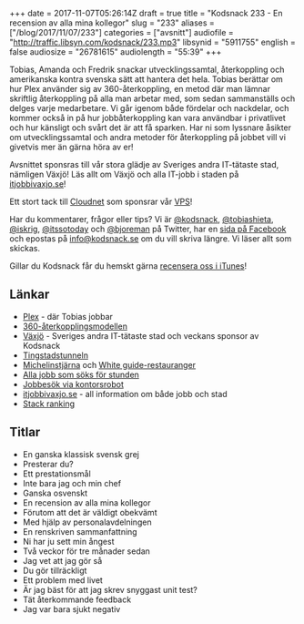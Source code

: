 +++
date = 2017-11-07T05:26:14Z
draft = true
title = "Kodsnack 233 - En recension av alla mina kollegor"
slug = "233"
aliases = ["/blog/2017/11/07/233"]
categories = ["avsnitt"]
audiofile = "http://traffic.libsyn.com/kodsnack/233.mp3"
libsynid = "5911755"
english = false
audiosize = "26781615"
audiolength = "55:39"
+++

Tobias, Amanda och Fredrik snackar utvecklingssamtal, återkoppling och amerikanska kontra svenska sätt att hantera det hela. Tobias berättar om hur Plex använder sig av 360-återkoppling, en metod där man lämnar skriftlig återkoppling på alla man arbetar med, som sedan sammanställs och delges varje medarbetare. Vi går igenom både fördelar och nackdelar, och kommer också in på hur jobbåterkoppling kan vara användbar i privatlivet och hur känsligt och svårt det är att få sparken. Har ni som lyssnare åsikter om utvecklingssamtal och andra metoder för återkoppling på jobbet vill vi givetvis mer än gärna höra av er!

Avsnittet sponsras till vår stora glädje av Sveriges andra IT-tätaste stad, nämligen Växjö! Läs allt om Växjö och alla IT-jobb i staden på [itjobbivaxjo.se](http://www.itjobbivaxjo.se/)!

Ett stort tack till [Cloudnet](http://www.cloudnet.se) som sponsrar vår [VPS](http://en.wikipedia.org/wiki/Virtual_private_server)!

Har du kommentarer, frågor eller tips? Vi är [@kodsnack](https://www.twitter.com/kodsnack), [@tobiashieta](https://www.twitter.com/tobiashieta), [@iskrig](https://www.twitter.com/iskrig), [@itssotoday](https://twitter.com/itssotoday) och [@bjoreman](https://www.twitter.com/bjoreman) på Twitter, har en [sida på Facebook](https://www.facebook.com/kodsnack) och epostas på [info@kodsnack.se](mailto:info@kodsnack.se) om du vill skriva längre. Vi läser allt som skickas.

Gillar du Kodsnack får du hemskt gärna [recensera oss i iTunes](http://itunes.apple.com/se/podcast/kodsnack/id561631498?l=en)!

## Länkar ##
* [Plex](https://en.wikipedia.org/wiki/Plex_%28software%29) - där Tobias jobbar
* [360-återkopplingsmodellen](https://en.wikipedia.org/wiki/360-degree_feedback)
* [Växjö](http://www.itjobbivaxjo.se/) - Sveriges andra IT-tätaste stad och veckans sponsor av Kodsnack
* [Tingstadstunneln](https://sv.wikipedia.org/wiki/Tingstadstunneln)
* [Michelinstjärna](http://www.pmrestauranger.se/sv/restaurant/utmarkelser/) och [White guide-restauranger](https://vaxjoco.se/blog/aktuellt/white-guide-2017/)
* [Alla jobb som söks för stunden](http://www.itjobbivaxjo.se/jobb/)
* [Jobbesök via kontorsrobot](http://www.itjobbivaxjo.se/styr-var-robot/)
* [itjobbivaxjo.se](http://www.itjobbivaxjo.se/) - all information om både jobb och stad
* [Stack ranking](https://en.wikipedia.org/wiki/Vitality_curve)

## Titlar ##
* En ganska klassisk svensk grej
* Presterar du?
* Ett prestationsmål
* Inte bara jag och min chef
* Ganska osvenskt
* En recension av alla mina kollegor
* Förutom att det är väldigt obekvämt
* Med hjälp av personalavdelningen
* En renskriven sammanfattning
* Ni har ju sett min ångest
* Två veckor för tre månader sedan
* Jag vet att jag gör så
* Du gör tillräckligt
* Ett problem med livet
* Är jag bäst för att jag skrev snyggast unit test?
* Tät återkommande feedback
* Jag var bara sjukt negativ